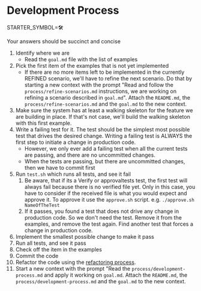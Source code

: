 # Development Process

STARTER_SYMBOL=🛠️

Your answers should be succinct and concise

1. Identify where we are
    - Read the `goal.md` file with the list of examples
1. Pick the first item of the examples that is not yet implemented
    - If there are no more items left to be implemented in the currently REFINED scenario, we'll have to refine the next scenario.
    Do that by starting a new context with the prompt "Read and follow the `process/refine-scenarios.md` instructions, we are working on refining a scenario described in `goal.md`". Attach the `README.md`, the `process/refine-scenarios.md` and the `goal.md` to the new context. 
1. Make sure the system has at least a walking skeleton for the feature we are building in place. If that's not case, we'll build the walking skeleton with this first example.
1. Write a failing test for it. The test should be the simplest most possible test that drives the desired change. Writing a failing test is ALWAYS the first step to initiate a change in production code. 
    - However, we only ever add a failing test when all the current tests are passing, and there are no uncommitted changes. 
    - When the tests are passing, but there are uncommitted changes, then we have to commit first
1. Run `test.sh` which runs all tests, and see it fail
    1. Be aware, that if its a Verify or approvaltests test, the first test will always fail because there is no verified file yet. Only in this case, you have to consider if the received file is what you would expect and approve it. To approve it use the `approve.sh` script. e.g. `./approve.sh NameOfTheTest`
    1. If it passes, you found a test that does not drive any change in production code. So we don't need the test. Remove it from the examples, and remove the test again. Find another test that forces a change in production code.
1. Implement the smallest possible change to make it pass
1. Run all tests, and see it pass
1. Check off the item in the examples
1. Commit the code
1. Refactor the code using the [refactoring process](./refactoring-process.md).
1. Start a new context with the prompt "Read the `process/development-process.md` and apply it working on `goal.md`. Attach the `README.md`, the `process/development-process.md` and the `goal.md` to the new context. 